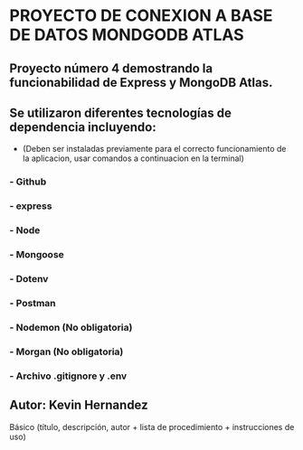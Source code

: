 # PROYECTO DE CONEXION A BASE DE DATOS MONDGODB ATLAS

## Proyecto número 4 demostrando la funcionabilidad de Express y MongoDB Atlas.

## Se utilizaron diferentes tecnologías de dependencia incluyendo:

- (Deben ser instaladas previamente para el correcto funcionamiento de la aplicacion, usar comandos a continuacion en la terminal)

### - Github

### - express

### - Node

### - Mongoose

### - Dotenv

### - Postman

### - Nodemon (No obligatoria)

### - Morgan (No obligatoria)

### - Archivo .gitignore y .env

## Autor: Kevin Hernandez

Básico (título, descripción, autor + lista de procedimiento + instrucciones de uso)
